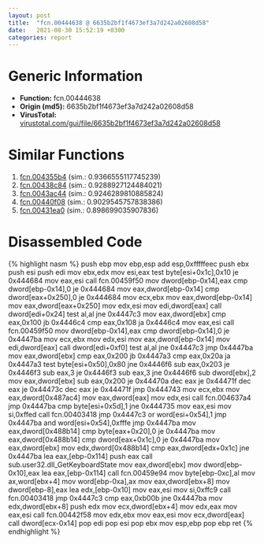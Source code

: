 ```yaml
---
layout: post
title:  "fcn.00444638 @ 6635b2bf1f4673ef3a7d242a02608d58"
date:   2021-08-30 15:52:19 +0300
categories: report
---
```


# Generic Information
- **Function:** fcn.00444638
- **Origin (md5):** 6635b2bf1f4673ef3a7d242a02608d58
- **VirusTotal:** [virustotal.com/gui/file/6635b2bf1f4673ef3a7d242a02608d58][virustotal_ref]



# Similar Functions

1. [fcn.004355b4][similar_1_ref] (sim.: 0.9366555117745239)
2. [fcn.00438c84][similar_2_ref] (sim.: 0.9288927124484021)
3. [fcn.0043ac44][similar_3_ref] (sim.: 0.9246289810885824)
4. [fcn.00440f08][similar_4_ref] (sim.: 0.9029545757838386)
5. [fcn.00431ea0][similar_5_ref] (sim.: 0.898699035907836)


# Disassembled Code

{% highlight nasm %}
push ebp
mov ebp,esp
add esp,0xfffffeec
push ebx
push esi
push edi
mov ebx,edx
mov esi,eax
test byte[esi+0x1c],0x10
je 0x444684
mov eax,esi
call fcn.00459f50
mov dword[ebp-0x14],eax
cmp dword[ebp-0x14],0
je 0x444684
mov eax,dword[ebp-0x14]
cmp dword[eax+0x250],0
je 0x444684
mov ecx,ebx
mov eax,dword[ebp-0x14]
mov eax,dword[eax+0x250]
mov edx,esi
mov edi,dword[eax]
call dword[edi+0x24]
test al,al
jne 0x4447c3
mov eax,dword[ebx]
cmp eax,0x100
jb 0x4446c4
cmp eax,0x108
ja 0x4446c4
mov eax,esi
call fcn.00459f50
mov dword[ebp-0x14],eax
cmp dword[ebp-0x14],0
je 0x4447ba
mov ecx,ebx
mov edx,esi
mov eax,dword[ebp-0x14]
mov edi,dword[eax]
call dword[edi+0xf0]
test al,al
jne 0x4447c3
jmp 0x4447ba
mov eax,dword[ebx]
cmp eax,0x200
jb 0x4447a3
cmp eax,0x20a
ja 0x4447a3
test byte[esi+0x50],0x80
jne 0x4446f6
sub eax,0x203
je 0x4446f3
sub eax,3
je 0x4446f3
sub eax,3
jne 0x4446f6
sub dword[ebx],2
mov eax,dword[ebx]
sub eax,0x200
je 0x44470a
dec eax
je 0x44471f
dec eax
je 0x44473c
dec eax
je 0x44471f
jmp 0x444743
mov ecx,ebx
mov eax,dword[0x487ac4]
mov eax,dword[eax]
mov edx,esi
call fcn.004637a4
jmp 0x4447ba
cmp byte[esi+0x5d],1
jne 0x444735
mov eax,esi
mov si,0xffed
call fcn.00403418
jmp 0x4447c3
or word[esi+0x54],1
jmp 0x4447ba
and word[esi+0x54],0xfffe
jmp 0x4447ba
mov eax,dword[0x488b14]
cmp byte[eax+0x20],0
je 0x4447ba
mov eax,dword[0x488b14]
cmp dword[eax+0x1c],0
je 0x4447ba
mov eax,dword[ebx]
mov edx,dword[0x488b14]
cmp eax,dword[edx+0x1c]
jne 0x4447ba
lea eax,[ebp-0x114]
push eax
call sub.user32.dll_GetKeyboardState
mov eax,dword[ebx]
mov dword[ebp-0x10],eax
lea eax,[ebp-0x114]
call fcn.00459e94
mov byte[ebp-0xc],al
mov ax,word[ebx+4]
mov word[ebp-0xa],ax
mov eax,dword[ebx+8]
mov dword[ebp-8],eax
lea edx,[ebp-0x10]
mov eax,esi
mov si,0xffc9
call fcn.00403418
jmp 0x4447c3
cmp eax,0xb00b
jne 0x4447ba
mov edx,dword[ebx+8]
push edx
mov ecx,dword[ebx+4]
mov edx,eax
mov eax,esi
call fcn.00442f58
mov edx,ebx
mov eax,esi
mov ecx,dword[eax]
call dword[ecx-0x14]
pop edi
pop esi
pop ebx
mov esp,ebp
pop ebp
ret 
{% endhighlight %}


[similar_1_ref]: /report/fcn.004355b4@8aa4eec8eb0ac35fe10d9e0394d3dbe4
[similar_2_ref]: /report/fcn.00438c84@2ba145d6678d721baeb8d825fab7c600
[similar_3_ref]: /report/fcn.0043ac44@27f3ad32e2eddc62e5434f19748fa0be
[similar_4_ref]: /report/fcn.00440f08@6635b2bf1f4673ef3a7d242a02608d58
[similar_5_ref]: /report/fcn.00431ea0@8aa4eec8eb0ac35fe10d9e0394d3dbe4
[virustotal_ref]: https://www.virustotal.com/gui/file/6635b2bf1f4673ef3a7d242a02608d58